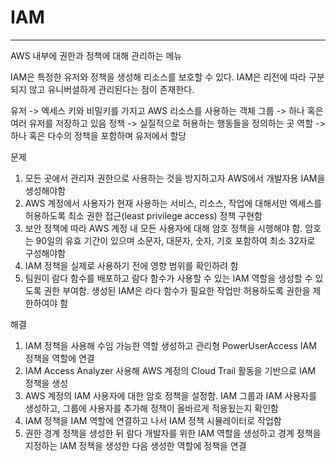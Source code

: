 # IAM
---
AWS 내부에 권한과 정책에 대해 관리하는 메뉴

IAM은 특정한 유저와 정책을 생성해 리소스를 보호할 수 있다.
IAM은 리전에 따라 구분되지 않고 유니버셜하게 관리된다는 점이 존재한다.

유저 -> 엑세스 키와 비밀키를 가지고 AWS 리소스를 사용하는 객체
그룹 -> 하나 혹은 여러 유저를 저장하고 있음
정책 -> 실질적으로 허용하는 행동들을 정의하는 곳
역할 -> 하나 혹은 다수의 정책을 포함하며 유저에서 할당

문제
1. 모든 곳에서 관리자 권한으로 사용하는 것을 방지하고자 AWS에서 개발자용 IAM을 생성해야함
2. AWS 계정에서 사용자가 현재 사용하는 서비스, 리소스, 작업에 대해서만 엑세스를 허용하도록 최소 권한 접근(least privilege access) 정책 구현함
3. 보안 정책에 따라 AWS 계정 내 모든 사용자에 대해 암호 정책을 시행해야 함. 암호는 90일의 유효 기간이 있으며 소문자, 대문자, 숫자, 기호 포함하여 최소 32자로 구성해야함
4. IAM 정책을 실제로 사용하기 전에 영향 범위를 확인하려 함
5. 팀원이 람다 함수를 배포하고 람다 함수가 사용할 수 있는 IAM 역할을 생성할 수 있도록 권한 부여함. 생성된 IAM은 라다 함수가 필요한 작업만 허용하도록 권한을 제한하여야 함

해결
1. IAM 정책을 사용해 수임 가능한 역할 생성하고 관리형 PowerUserAccess IAM 정책을 역할에 연결
2. IAM Access Analyzer 사용해 AWS 계정의 Cloud Trail 활동을 기반으로 IAM 정책을 생성
3. AWS 계정의 IAM 사용자에 대한 암호 정책을 설정함. IAM 그룹과 IAM 사용자를 생성하고, 그룹에 사용자를 추가해 정책이 올바르게 적용됬는지 확인함
4. IAM 정책을 IAM 역할에 연결하고 나서 IAM 정책 시뮬레이터로 작업함
5. 권한 경계 정책을 생성한 뒤 람다 개발자를 위한 IAM 역할을 생성하고 경계 정책을 지정하는 IAM 정책을 생성한 다음 생성한 역할에 정책을 연결